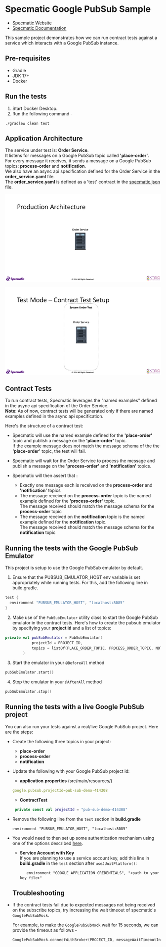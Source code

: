 # Specmatic Google PubSub Sample

* [Specmatic Website](https://specmatic.in)
* [Specmatic Documentation](https://specmatic.in/documentation.html)

This sample project demonstrates how we can run contract tests against a service which interacts with a Google PubSub instance. 

## Pre-requisites
* Gradle
* JDK 17+
* Docker

## Run the tests
1. Start Docker Desktop.
2. Run the following command -
```shell
./gradlew clean test
```

## Application Architecture
The service under test is: **Order Service**.  
It listens for messages on a Google PubSub topic called **'place-order'**.  
For every message it receives, it sends a message on a Google PubSub topics: **process-order** and **notification**.  
We also have an async api specification defined for the Order Service in the **order_service.yaml** file.  
The **order_service.yaml** is defined as a 'test' contract in the [specmatic.json](https://specmatic.in/documentation/specmatic_json.html) file.

![Order Service Production Architecture](assets/order_service_prod_architecture.gif)

![Order Service Production Architecture](assets/order_service_contract_test.gif)

## Contract Tests
To run contract tests, Specmatic leverages the "named examples" defined in the async api specification of the Order Service.  
**Note**: As of now, contract tests will be generated only if there are named examples defined in the async api specification. 

Here's the structure of a contract test:
- Specmatic will use the named example defined for the **'place-order'** topic and publish a message on the **'place-order'** topic.  
  If the example message does not match the message schema of the the **'place-order'** topic, the test will fail.

- Specmatic will wait for the Order Service to process the message and publish a message on the **'process-order'** and **'notification'** topics.

- Specmatic will then assert that :
  - Exactly one message each is received on the **process-order** and **'notification'** topics
  - The message received on the **process-order** topic is the named example defined for the **'process-order'** topic.  
    The message received should match the message schema for the **process-order** topic
  - The message received on the **notification** topic is the named example defined for the **notification** topic.  
    The message received should match the message schema for the **notification** topic

## Running the tests with the Google PubSub Emulator
This project is setup to use the Google PubSub emulator by default.  

1. Ensure that the PUBSUB_EMULATOR_HOST env variable is set appropriately while running tests. For this, add the following line in build.gradle.
```groovy
test {
  environment "PUBSUB_EMULATOR_HOST", "localhost:8085"
}
```

2. Make use of the ```PubSubEmulator``` utility class to start the Google PubSub emulator in the contract tests. Here's how to create the pubsub emulator by specifying your **project id** and a list of topics:
```kotlin
private val pubSubEmulator = PubSubEmulator(
            projectId = PROJECT_ID,
            topics = listOf(PLACE_ORDER_TOPIC, PROCESS_ORDER_TOPIC, NOTIFICATION_TOPIC),
        )
```
3. Start the emulator in your ```@BeforeAll``` method
```kotlin
pubSubEmulator.start()
```

4. Stop the emulator in your ```@AfterAll``` method
```kotlin
pubSubEmulator.stop()
```

## Running the tests with a live Google PubSub project
You can also run your tests against a real/live Google PubSub project.
Here are the steps:
- Create the following three topics in your project: 
  - **place-order**
  - **process-order**
  - **notification** 

- Update the following with your Google PubSub project id:
  - **application.properties** (src/main/resources/)  
   ```yaml
  google.pubsub.projectId=pub-sub-demo-414308
  ```
  - **ContractTest**
  ```kotlin
   private const val projectId = "pub-sub-demo-414308"
  ```
- Remove the following line from the `test` section in **build.gradle**  
  ```
  environment "PUBSUB_EMULATOR_HOST", "localhost:8085"
  ```
- You would need to then set up some authentication mechanism using one of the options described [here](https://cloud.google.com/docs/authentication/provide-credentials-adc#how-to).  
  - **Service Account with Key**  
    If you are planning to use a service account key, add this line in **build.gradle** in the `test` section after `useJUnitPlatform()`:  
    ```
       environment "GOOGLE_APPLICATION_CREDENTIALS", "<path to your key file>"
    ```

  ## Troubleshooting
- If the contract tests fail due to expected messages not being received on the subscribe topics, try increasing the wait timeout of specmatic's ```GooglePubSubMock```. 
  
  For example, to make the ```GooglePubSubMock``` wait for 15 seconds, we can provide the timeout as follows -
  ```kotlin
  GooglePubSubMock.connectWithBroker(PROJECT_ID, messageWaitTimeoutInMilliseconds = 15000)
  ```

